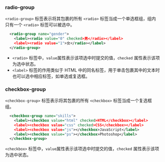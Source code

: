
### radio-group

`<radio-group>` 标签表示将其包裹的所有 `<radio>` 标签当成一个单选框组，组内只有一个 `<radio>` 标签可以被选中。
```xml
  <radio-group name="gender">
    <label><radio value="0" checked>男</radio></label>
    <label><radio value="1">女</radio></label>
  </radio-group>
```
- `<radio>` 标签中，`value`属性表示该项选中时提交的值，`checked` 属性表示该项为选中状态。
- `<label>` 标签的作用类似于 HTML 中的同名标签，用于单击包裹其中的文本时也可以选中相应标签，如单选或复选框。

### checkbox-group

`<checkbox-group>` 标签表示将其包裹的所有 `<checkbox>` 标签当成一个复选框组。
```xml
  <checkbox-group name="skills">
    <label><checkbox value="html" checked>HTML</checkbox></label>
    <label><checkbox value="css" checked>CSS</checkbox></label>
    <label><checkbox value="js"></checkbox>JavaScript</label>
    <label><checkbox value="ps"></checkbox>Photoshop</label>
  </checkbox-group>
```
`<checkbox>` 标签中，`value`属性表示该项选中时提交的值，`checked` 属性表示该项为选中状态。
